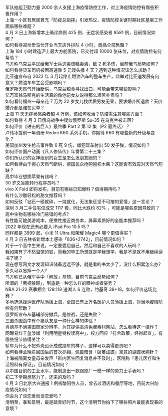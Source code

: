 军队抽组卫勤力量 2000 余人支援上海疫情防控工作，对上海疫情防控有哪些积极作用？  
上海一小区有居民冒充「防疫总指挥」引发热议，疫情防控关键时期社区基层工作面临哪些难题？  
4 月 3 日上海新增本土确诊病例 425 例、无症状感染者 8581 例，目前情况如何？  
如何看待郑州爱马仕开业当天店外排队 4 小时，商品全部售罄？  
上海 184 小时建造沪上最大方舱医院，已交付超 10000 张床位，对疫情防控有何帮助？  
乌方称乌克兰平民给俄军士兵送毒蛋糕毒酒，致 2 死多伤，目前俄乌局势如何？  
如何看待货车司机被困高速靠 5 元馒头撑 4 天？遇到这种情况该怎么求助？  
比亚迪宣布自 2022 年 3 月起停止燃油汽车的整车生产，此举对比亚迪发展有何意义？燃油车车主会受影响吗？  
俄罗斯天然气开始断供，乌克兰粮食寻找出口，可能会带来哪些影响？  
亿万富翁马斯克的生活真的像他前女友说得那么艰苦朴素吗？  
如何看待福州一母亲花 7 万为 22 岁女儿找优质男友无果，要求婚介所退款？天价婚介都是谁在买单？  
上海 11 天无症状感染者超 4 万例，该如何收治？防控需注意哪些方面？  
如何看待 4 月 3 日俄乌战争中疑似俄罗斯 Su-35 在乌克兰被击落?  
如何评价《进击的巨人》最终季 Part 2 第 12 集（P2 最终话）？  
卢伟冰提前一年调研 Redmi K60 系列手机，你期待 K60 有哪些新的升级与变化？  
美国加州发生枪击事件致 6 死 9 伤，嫌犯驾车射出 50 发子弹，情况如何？  
如何评价国产动画《凡人修仙传》年番第二十三集？  
你们所认识的女神级别的女生是怎么发朋友圈的？  
如何看待由于担心天然气断供，德国民众抢购囤积木柴？这能否有效应对天然气短缺？  
高中毕业想换苹果有错吗？  
30 岁文盲能转行程序员吗？  
vivo X Fold 即将发布，目前有哪些已知爆料？值得期待吗？  
有什么沙雕轻松的甜文推荐吗？  
如何反驳「钻石一砸就碎，一烧就化，无法象征坚不可摧的爱情」这一言论？  
深圳 3 月二手住宅仅成交 1117 套，同比大跌约 82% ，可能是哪些原因导致的？  
高中生物有哪些冷门易错的考点?  
有性能可媲美游戏本，便携性接近商务本，屏幕素质好的全能本推荐吗？  
2022 年现在还有必要入 iPad Pro 10.5 吗？  
同样都是 3999 起，小米 11 Ultra 和荣耀 Magic4 哪个更值得买？  
4 月 3 日吉林省新增本土感染「836+2742」，目前情况如何？  
对于一个高中生来说，一定要委屈自己，然后和自己不喜欢的人玩吗？  
我如果有了不愁温饱的钱，而我的毕生所想就是学我想学，我是不是就不用继续读书了呢？  
现在想写网文才发现知识储备远远不够，就是看的书太少了，没什么积累怎么办?  
多久可以忘掉一个人?  
乌方称已从俄军手中「解放」基辅，目前乌克兰局势如何？  
所谓的「鹰视狼顾」，到底是一种怎么样的眼神或者姿势？  
NBA 21-22 赛季掘金 129:118 送湖人 6 连败，约基奇 38+18，如何评价这场比赛？  
多地选派援沪医疗队驰援上海，全国已有上万名医护人员驰援上海，对当地疫情防控有何帮助？  
俄罗斯宣布从基辅部分撤兵，是停战，还是失败？  
三国杀国战中有个猪队友是一种什么样的体验？  
肯德基不满盗图商家分辨率，为其提供高清免费素材网站，怎么看待这一操作？  
网曝易烊千玺涉嫌「利用明星特权读高中」，校方回应「符合政策，经得起查」，有哪些细节值得关注？  
轿车为什么不把外壳设计成成跑车的样子，这样可以卖得更贵吧？  
如何看待孟晚舟回国后的首次亮相，佩戴暗含「破茧成蝶」寓意的蝴蝶状胸针？  
上海被隔离女童母亲发声「群内医生回复消息并不及时」，医院称「患儿医疗和生活照料有保证」，目前情况如何？  
以中国目前的工业水平，能制造出一款跟原厂一模一样的劳力士手表吗？  
初二下学期想努力了，还来的及吗？  
4 月 3 日北京大兴通报 1 例核酸阳性人员，曾去过酒店和餐厅等地，目前大兴防疫情况如何？  
你会为了谈恋爱而谈恋爱吗？  
清明至，春和景明，最是踏青好时节，这个清明节你拍下了哪些照片最能表现春的意境？  
